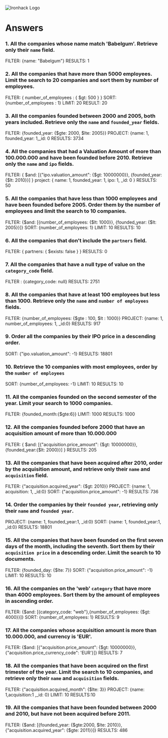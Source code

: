 ![Ironhack Logo](https://i.imgur.com/1QgrNNw.png)

# Answers

### 1. All the companies whose name match 'Babelgum'. Retrieve only their `name` field.

FILTER: {name: "Babelgum"}
RESULTS: 1

### 2. All the companies that have more than 5000 employees. Limit the search to 20 companies and sort them by **number of employees**.

FILTER: { number_of_employees
: { $gt: 500 } }
SORT: {number_of_employees
: 1}
LIMIT: 20
RESULT: 20

### 3. All the companies founded between 2000 and 2005, both years included. Retrieve only the `name` and `founded_year` fields.

FILTER: {founded_year: {$gte: 2000, $lte: 2005}}
PROJECT: {name: 1, founded_year: 1,\_id: 0
RESULTS: 3734

### 4. All the companies that had a Valuation Amount of more than 100.000.000 and have been founded before 2010. Retrieve only the `name` and `ipo` fields.

FILTER: { $and: [{"ipo.valuation_amount": {$gt: 10000000}}, {founded_year:{$lt: 2010}}] }
project: { name: 1, founded_year: 1, ipo: 1, \_id: 0 }
RESULTS: 50

### 5. All the companies that have less than 1000 employees and have been founded before 2005. Order them by the number of employees and limit the search to 10 companies.

FILTER: {$and: [{number_of_employees: {$lt: 1000}}, {founded_year: {$lt: 2005}}]}
SORT: {number_of_employees: 1}
LIMIT: 10
RESULTS: 10

### 6. All the companies that don't include the `partners` field.

FILTER: { partners: { $exists: false } }
RESULTS: 0

### 7. All the companies that have a null type of value on the `category_code` field.

FILTER : {category_code: null}
RESULTS: 2751

### 8. All the companies that have at least 100 employees but less than 1000. Retrieve only the `name` and `number of employees` fields.

FILTER: {number_of_employees: {$gte : 100, $lt : 1000}}
PROJECT: {name: 1, number_of_employees: 1, \_id:0}
RESULTS: 917

### 9. Order all the companies by their IPO price in a descending order.

SORT: {"ipo.valuation_amount": -1}
RESULTS: 18801

### 10. Retrieve the 10 companies with most employees, order by the `number of employees`

SORT: {number_of_employees: -1}
LIMIT: 10
RESULTS: 10

### 11. All the companies founded on the second semester of the year. Limit your search to 1000 companies.

FILTER: {founded_month:{$gte:6}}
LIMIT: 1000
RESULTS: 1000

### 12. All the companies founded before 2000 that have an acquisition amount of more than 10.000.000

FILTER: { $and: [{"acquisition.price_amount": {$gt: 10000000}}, {founded_year:{$lt: 2000}}] }
RESULTS: 205

### 13. All the companies that have been acquired after 2010, order by the acquisition amount, and retrieve only their `name` and `acquisition` field.

FILTER: {"acquisition.acquired_year": {$gt: 2010}}
PROJECT: {name: 1, acquisition: 1, \_id:0}
SORT: {"acquisition.price_amount": -1}
RESULTS: 736

### 14. Order the companies by their `founded year`, retrieving only their `name` and `founded year`.

PROJECT: {name: 1, founded_year:1, \_id:0}
SORT: {name: 1, founded_year:1, \_id:0}
RESULTS: 18801

### 15. All the companies that have been founded on the first seven days of the month, including the seventh. Sort them by their `acquisition price` in a descending order. Limit the search to 10 documents.

FILTER: {founded_day: {$lte: 7}}
SORT: {"acquisition.price_amount": -1}
LIMIT: 10
RESULTS: 10

### 16. All the companies on the 'web' `category` that have more than 4000 employees. Sort them by the amount of employees in ascending order.

FILTER: {$and: [{category_code: "web"},{number_of_employees: {$gt: 4000}}]}
SORT: {number_of_employees: 1}
RESULTS: 9

### 17. All the companies whose acquisition amount is more than 10.000.000, and currency is 'EUR'.

FILTER: {$and: [{"acquisition.price_amount": {$gt: 10000000}},{"acquisition.price_currency_code": 'EUR'}]}
RESULTS: 7

### 18. All the companies that have been acquired on the first trimester of the year. Limit the search to 10 companies, and retrieve only their `name` and `acquisition` fields.

FILTER: {"acquisition.acquired_month": {$lte: 3}}
PROJECT: {name: 1,acquisition:1 ,\_id: 0}
LIMIT: 10
RESULTS:10

### 19. All the companies that have been founded between 2000 and 2010, but have not been acquired before 2011.

FILTER: {$and: [{founded_year: {$gte:2000, $lte: 2010}}, {"acquisition.acquired_year": {$gte: 2011}}]}
RESULTS: 486
